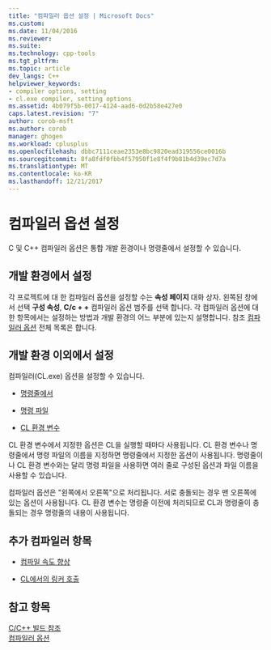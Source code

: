 ```yaml
---
title: "컴파일러 옵션 설정 | Microsoft Docs"
ms.custom: 
ms.date: 11/04/2016
ms.reviewer: 
ms.suite: 
ms.technology: cpp-tools
ms.tgt_pltfrm: 
ms.topic: article
dev_langs: C++
helpviewer_keywords:
- compiler options, setting
- cl.exe compiler, setting options
ms.assetid: 4b079f5b-0017-4124-aad6-0d2b58e427e0
caps.latest.revision: "7"
author: corob-msft
ms.author: corob
manager: ghogen
ms.workload: cplusplus
ms.openlocfilehash: dbbc7111ceae2353e8bc9820ead319556ce0016b
ms.sourcegitcommit: 8fa8fdf0fbb4f57950f1e8f4f9b81b4d39ec7d7a
ms.translationtype: MT
ms.contentlocale: ko-KR
ms.lasthandoff: 12/21/2017
---
```

# <a name="setting-compiler-options"></a>컴파일러 옵션 설정
C 및 C++ 컴파일러 옵션은 통합 개발 환경이나 명령줄에서 설정할 수 있습니다.  
  
## <a name="in-the-development-environment"></a>개발 환경에서 설정  
 각 프로젝트에 대 한 컴파일러 옵션을 설정할 수는 **속성 페이지** 대화 상자. 왼쪽된 창에서 선택 **구성 속성**, **C/c + +** 컴파일러 옵션 범주를 선택 합니다. 각 컴파일러 옵션에 대한 항목에서는 설정하는 방법과 개발 환경의 어느 부분에 있는지 설명합니다. 참조 [컴파일러 옵션](../../build/reference/compiler-options.md) 전체 목록은 합니다.  
  
## <a name="outside-the-development-environment"></a>개발 환경 이외에서 설정  
 컴파일러(CL.exe) 옵션을 설정할 수 있습니다.  
  
-   [명령줄에서](../../build/reference/compiler-command-line-syntax.md)  
  
-   [명령 파일](../../build/reference/cl-command-files.md)  
  
-   [CL 환경 변수](../../build/reference/cl-environment-variables.md)  
  
 CL 환경 변수에서 지정한 옵션은 CL을 실행할 때마다 사용됩니다. CL 환경 변수나 명령줄에서 명령 파일의 이름을 지정하면 명령줄에서 지정한 옵션이 사용됩니다. 명령줄이나 CL 환경 변수와는 달리 명령 파일을 사용하면 여러 줄로 구성된 옵션과 파일 이름을 사용할 수 있습니다.  
  
 컴파일러 옵션은 "왼쪽에서 오른쪽"으로 처리됩니다. 서로 충돌되는 경우 맨 오른쪽에 있는 옵션이 사용됩니다. CL 환경 변수는 명령줄 이전에 처리되므로 CL과 명령줄이 충돌되는 경우 명령줄의 내용이 사용됩니다.  
  
## <a name="additional-compiler-topics"></a>추가 컴파일러 항목  
  
-   [컴파일 속도 향상](../../build/reference/fast-compilation.md)  
  
-   [CL에서의 링커 호출](../../build/reference/cl-invokes-the-linker.md)  
  
## <a name="see-also"></a>참고 항목  
 [C/C++ 빌드 참조](../../build/reference/c-cpp-building-reference.md)   
 [컴파일러 옵션](../../build/reference/compiler-options.md)